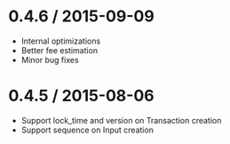 
0.4.6 / 2015-09-09
==================

  * Internal optimizations
  * Better fee estimation
  * Minor bug fixes

0.4.5 / 2015-08-06
==================

  * Support lock_time and version on Transaction creation
  * Support sequence on Input creation
